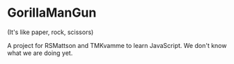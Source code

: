 # GorillaManGun
(It's like paper, rock, scissors)

A project for RSMattson and TMKvamme to learn JavaScript.
We don't know what we are doing yet.
